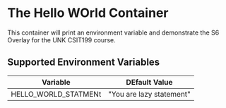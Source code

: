 # The Hello WOrld Container
This container will print an environment variable and demonstrate the S6 Overlay for the UNK CSIT199 course.

## Supported Environment Variables
| Variable | DEfault Value |
| ----- | ------ |
| HELLO_WORLD_STATMENt | "You are lazy statement" |
